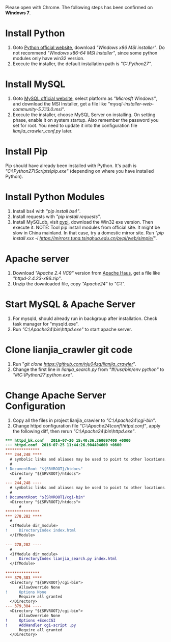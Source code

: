 Please open with Chrome. The following steps has been confirmed on **Windows 7**.

# Install Python
1. Goto [Python official website](https://www.python.org/downloads/release), download *"Windows x86 MSI installer"*. Do not recommend *"Windows x86-64 MSI installer"*, since some python modules only have win32 version.
2. Execute the installer, the default installation path is *"C:\Python27\"*.

# Install MySQL
1. Goto [MySQL official website](http://dev.mysql.com/downloads/mysql/), select platform as *"Microsft Windows"*, and download the MSI Installer, get a file like *"mysql-installer-web-community-5.7.13.0.msi"*.
2. Execute the installer, choose MySQL Server on installing. On setting phase, enable it on system startup. Also remember the password you set for root. You need to update it into the configuration file *lianjia\_crawler\_conf.py* later.

# Install Pip
Pip should have already been installed with Python. It's path is *"C:\Python27\Scripts\pip.exe"* (depending on where you have installed Python).

# Install Python Modules
1. Install bs4 with *"pip install bs4"*.
2. Install requests with *"pip install requests"*.
3. Install MySQLdb, visit [pypi](https://pypi.python.org/pypi/MySQL-python/1.2.5), download the Win32 exe version. Then execute it.
NOTE: Tool pip install modules from official site. It might be slow in China mainland. In that case, try a domestic mirror site. Run *"pip install xxx -i https://mirrors.tuna.tsinghua.edu.cn/pypi/web/simple/"*.

# Apache server
1. Download *"Apache 2.4 VC9"* version from [Apache Haus](https://www.apachehaus.com/cgi-bin/download.plx), get a file like *"httpd-2.4.23-x86.zip"*.
2. Unzip the downloaded file, copy *"Apache24"* to *"C:\\"*.

# Start MySQL & Apache Server
1. For mysqld, should already run in backgroup after installation. Check task manager for "mysqld.exe".
2. Run *"C:\Apache24\bin\httpd.exe"* to start apache server.

# Clone lianjia_crawler git code
1. Run "*git clone https://github.com/nju04zq/lianjia_crawler*".
2. Change the first line in *lianjia\_search.py* from *"#!/usr/bin/env python"* to *"#!C:\Python27\python.exe"*.

# Change Apache Server Configuration
1. Copy all the files in project lianjia_crawler to *"C:\Apache24\cgi-bin"*.
3. Change httpd configuration file *"C:\Apache24\conf\httpd.conf"*, apply the following diff, then rerun *"C:\Apache24\bin\httpd.exe"*.

```diff
*** httpd_bk.conf	2016-07-20 15:40:36.360697400 +0800
--- httpd.conf	2016-07-25 11:44:26.904404600 +0800
***************
*** 244,248 ****
  # symbolic links and aliases may be used to point to other locations.
  #
! DocumentRoot "${SRVROOT}/htdocs"
  <Directory "${SRVROOT}/htdocs">
      #
--- 244,248 ----
  # symbolic links and aliases may be used to point to other locations.
  #
! DocumentRoot "${SRVROOT}/cgi-bin"
  <Directory "${SRVROOT}/htdocs">
      #
***************
*** 278,282 ****
  #
  <IfModule dir_module>
!     DirectoryIndex index.html
  </IfModule>
  
--- 278,282 ----
  #
  <IfModule dir_module>
!     DirectoryIndex lianjia_search.py index.html
  </IfModule>
  
***************
*** 379,383 ****
  <Directory "${SRVROOT}/cgi-bin">
      AllowOverride None
!     Options None
      Require all granted
  </Directory>
--- 379,384 ----
  <Directory "${SRVROOT}/cgi-bin">
      AllowOverride None
!     Options +ExecCGI
!     AddHandler cgi-script .py
      Require all granted
  </Directory>

```
